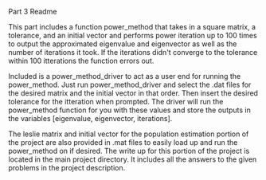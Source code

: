 Part 3 Readme

This part includes a function power_method that takes in a square matrix, a tolerance, and an initial vector and performs power iteration up to 100 times to output the approximated eigenvalue and eigenvector as well as the number of iterations it took. If the iterations didn't converge to the tolerance within 100 itterations the function errors out.

Included is a power_method_driver to act as a user end for running the power_method. Just run power_method_driver and select the .dat files for the desired matrix and the initial vector in that order. Then insert the desired tolerance for the itteration when prompted. The driver will run the power_method function for you with these values and store the outputs in the variables [eigenvalue, eigenvector, iterations].

The leslie matrix and initial vector for the population estimation portion of the project are also provided in .mat files to easily load up and run the power_method on if desired. The write up for this portion of the project is located in the main project directory. It includes all the answers to the given problems in the project description. 
